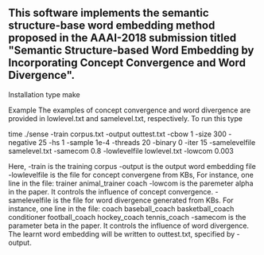 This software implements the semantic structure-base word embedding method proposed in the AAAI-2018 submission titled "Semantic Structure-based Word Embedding by Incorporating Concept Convergence and Word Divergence".
------------------------------------------------------
Installation
type make

Example
The examples of concept convergence and word divergence are provided in lowlevel.txt and samelevel.txt, respectively. To run this type

time ./sense -train corpus.txt -output outtest.txt -cbow 1  -size 300 -negative 25 -hs 1 -sample 1e-4 -threads 20 -binary 0 -iter 15 -samelevelfile samelevel.txt -samecom 0.8 -lowlevelfile lowlevel.txt -lowcom 0.003

Here,
-train is the training corpus
-output is the output word embedding file
-lowlevelfile is the file for concept convergene from KBs, For instance, one line in the file: trainer animal_trainer coach 
-lowcom is the paremeter alpha in the paper. It controls the influence of concept convergence.
-samelevelfile is the file for word divergence generated from KBs. For instance, one line in the file: coach baseball_coach basketball_coach conditioner football_coach hockey_coach tennis_coach
-samecom is the parameter beta in the paper. It controls the influence of word divergence.
The learnt word embedding will be written to outtest.txt, specified by -output.
